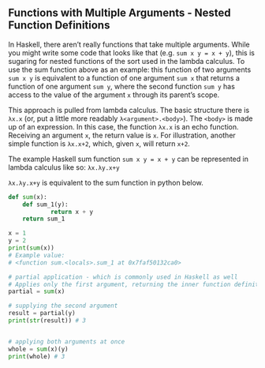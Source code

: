 ## Functions with Multiple Arguments - Nested Function Definitions

In Haskell, there aren’t really functions that take multiple arguments. While you might write some code that looks like that (e.g. `sum x y = x + y`),  this is sugaring for nested functions of the sort used in the lambda calculus. To use the sum function above as an example: this function of two arguments `sum x y` is equivalent to a function of one argument `sum x` that returns a function of one argument `sum y`, where the second function `sum y` has access to the value of the argument `x` through its parent’s scope. 

This approach is pulled from lambda calculus. The basic structure there is `λx.x` (or, put a little more readably `λ<argument>.<body>`). The `<body>` is made up of an expression. In this case, the function `λx.x` is an echo function. Receiving an argument `x`, the return value is `x`. For illustration, another simple function is `λx.x+2`, which, given `x`, will return `x+2`. 

The example Haskell sum function `sum x y = x + y` can be represented in lambda calculus like so: `λx.λy.x+y`

`λx.λy.x+y` is equivalent to the sum function in python below.

```PYTHON
def sum(x):
    def sum_1(y):
            return x + y
    return sum_1

x = 1
y = 2
print(sum(x))
# Example value: 
# <function sum.<locals>.sum_1 at 0x7faf50132ca0>

# partial application - which is commonly used in Haskell as well
# Applies only the first argument, returning the inner function definition
partial = sum(x)

# supplying the second argument
result = partial(y)
print(str(result)) # 3


# applying both arguments at once
whole = sum(x)(y)
print(whole) # 3
```